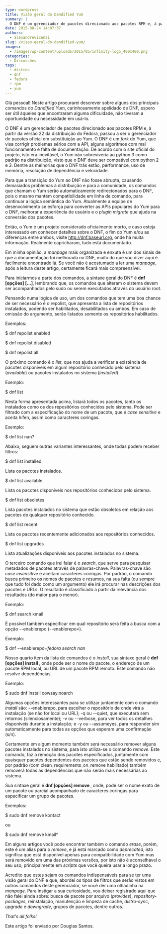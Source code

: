 ```yaml
---
type: wordpress
title: Visão geral do Dandified Yum
summary: |
  O DNF é um gerenciador de pacotes direcionado aos pacotes RPM e, à partir da versão 22 da distribuição do Fedora, passou a ser o gerenciador de pacotes oficial em substituição ao Yum. O DNF é um fork do Yum, que visa corrigir problemas sérios com a API, alguns algoritmos com mal funcionamento e falta de documentação.
date: 2015-08-24 14:07:37
authors:
  - alexandrevicenzi
slug: /visao-geral-do-dandified-yum/
images:
  - /images/wp-content/uploads/2015/05/infinity-logo_400x400.png
categories:
  - Discussões
tags:
  - distros
  - dnf
  - fedora
  - rpm
  - yum
---
```


Olá pessoal! Neste artigo procurarei descrever sobre alguns dos principais comandos do <em>Dandified Yum</em>, carinhosamente apelidado de DNF, espero ser útil àqueles que encontraram alguma dificuldade, não tiveram a oportunidade ou necessidade em usá-lo.

<!--more-->

O DNF é um gerenciador de pacotes direcionado aos pacotes RPM e, à partir da versão 22 da distribuição do Fedora, passou a ser o gerenciador de pacotes oficial em substituição ao Yum. O DNF é um <em>fork</em> do Yum, que visa corrigir problemas sérios com a API, alguns algoritmos com mal funcionamento e falta de documentação. De acordo com o site oficial do projeto, isto era inevitável, o Yum não sobreviveria ao python 3 como padrão na distribuição, visto que o DNF deve ser compatível com python 2 e 3. Dentre as melhorias que o DNF trás estão, performance, uso de memória, resolução de dependência e velocidade.

Para que a transição do Yum ao DNF não fosse abrupta, causando demasiados problemas à distribuição e para a comunidade, os comandos que chamam o Yum serão automaticamente redirecionados para o DNF, pois o mesmo mantém compatibilidade em linha de comando, para continuar a lógica semântica do Yum. Atualmente a equipe de desenvolvimento se esforça para converter as APIs populares do Yum para o DNF, melhorar a experiência de usuário e o <em>plugin migrate</em> que ajuda na conversão dos pacotes.

Então, o Yum é um projeto considerado oficialmente morto, e caso esteja interessado em conhecer detalhes sobre o DNF, o fim do Yum e/ou as diferenças entre ambos, visite <a href="http://dnf.baseurl.org">http://dnf.baseurl.org</a>, onde há muita informação. Realmente capricharam, tudo está documentado.

Em minha opinião, a <em>manpage</em> mais organizada e enxuta é um dos sinais de que a documentação foi melhorada no DNF, muito do que vou dizer aqui é facilmente encontrado lá. Se você não é acostumado a ler uma <em>manpage</em>, após a leitura deste artigo, certamente ficará mais compreensível.

Para iniciarmos a parte dos comandos, a sintaxe geral do DNF é <strong>dnf [opções] [...]</strong>, lembrando que, os comandos que alteram o sistema devem ser acompanhados pelo sudo ou serem executados através do usuário root.

Pensando numa lógica de uso, um dos comandos que tem uma boa chance de ser necessário é o repolist, que apresenta a lista de repositórios instalados, podendo ser habilitados, desabilitados ou ambos. Em caso de omissão do argumento, serão listados somente os repositórios habilitados.

Exemplos:

$ dnf repolist enabled

$ dnf repolist disabled

$ dnf repolist all

O próximo comando é o <em>list</em>, que nos ajuda a verificar a existência de pacotes disponíveis em algum repositório conhecido pelo sistema (<em>available</em>) ou pacotes instalados no sistema (<em>installed</em>).

Exemplo:

$ dnf list

Nesta forma apresentada acima, listará todos os pacotes, tanto os instalados como os dos repositórios conhecidos pelo sistema. Pode ser filtrado com a especificação do nome de um pacote, que é <em>case sensitive</em> e aceita hífen, assim como caracteres coringas.

Exemplo:

$ dnf list nan?

Abaixo, seguem outras variantes interessantes, onde todas podem receber filtros:

$ dnf list installed

Lista os pacotes instalados.

$ dnf list available

Lista os pacotes disponíveis nos repositórios conhecidos pelo sistema.

$ dnf list obsoletes

Lista pacotes instalados no sistema que estão obsoletos em relação aos pacotes de qualquer repositório conhecido.

$ dnf list recent

Lista os pacotes recentemente adicionados aos repositórios conhecidos.

$ dnf list upgrades

Lista atualizações disponíveis aos pacotes instalados no sistema.

O terceiro comando que irei falar é o <em>search</em>, que serve para pesquisar metadados de pacotes através de palavras-chave. Palavras-chave são <em>case</em> <em>insensitive</em> e aceitam caracteres coringas. Por padrão, o comando busca primeiro os nomes de pacotes e resumos, na sua falta (ou sempre que tudo foi dado como um argumento) ele irá procurar nas descrições dos pacotes e URLs. O resultado é classificado a partir da relevância dos resultados (do maior para o menor).

Exemplo:

$ dnf search kmail

É possível também especificar em qual repositório será feita a busca com a opção --enablerepo (--enablerepo=).

Exemplo:

$ dnf --enablerepo=*fedora search nan*

Nosso quarto item da lista de comandos é o <em>install</em>, sua sintaxe geral é <strong>dnf [opções] install </strong>, onde pode ser o nome do pacote, o endereço de um pacote RPM local, ou URL de um pacote RPM remoto. Este comando não resolve dependências.

Exemplo:

$ sudo dnf install cowsay.noarch

Algumas opções interessantes para se utilizar juntamente com o comando <em>install</em> são: --enablerepo, para escolher o repositório de onde virá a instalação (se não for local ou URL); -q ou --quiet, que executará sem retornos (silenciosamente); -v ou --verbose, para ver todos os detalhes disponíveis durante a instalação; e -y ou --assumeyes, para responder sim automaticamente para todas as opções que esperam uma confirmação (s/n).

Certamente em algum momento também será necessário remover alguns pacotes instalados no sistema, para isto utiliza-se o comando <em>remove</em>. Este comando, faz a remoção dos pacotes especificados, juntamente com quaisquer pacotes dependentes dos pacotes que estão sendo removidos e, por padrão (com clean_requirements_on_remove habilitado) também removerá todas as dependências que não serão mais necessárias ao sistema.

Sua sintaxe geral é <strong>dnf [opções] remove </strong>, onde, pode ser o nome exato de um pacote ou parcial acompanhado de caracteres coringas para especificar um grupo de pacotes.

Exemplos:

$ sudo dnf remove kontact

ou

$ sudo dnf remove kmail*

Em alguns artigos você pode encontrar também o comando <em>erase</em>, porém, este é um alias para o <em>remove</em>, e já está marcado como <em>deprecated</em>, isto significa que está disponível apenas para compatibilidade com Yum mas será removido em uma das próximas versões, por isto não é aconselhável o seu uso, principalmente em <em>scripts</em> que você queira usar a longo prazo.

Acredito que estes sejam os comandos indispensáveis para se ter uma visão geral do DNF e que, abordei os tipos de filtros que serão vistos em outros comandos deste gerenciador, se você der uma olhadinha na <em>manpage</em>. Para instigar a sua curiosidade, vou deixar registrado aqui que não falei ainda sobre: busca de pacote por arquivo (<em>provides</em>), <em>repository-packages</em>, reinstalação, manutenção e limpeza de cache, <em>distro-sync</em>, <em>upgrade</em> e <em>downgrade</em>, grupos de pacotes, dentre outros.

<em>That's all folks!</em>

Este artigo foi enviado por Douglas Santos.
